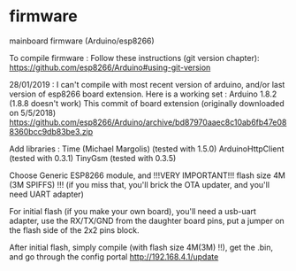 # firmware
mainboard firmware (Arduino/esp8266)

To compile firmware :
Follow these instructions (git version chapter):
https://github.com/esp8266/Arduino#using-git-version

28/01/2019 : I can't compile with most recent version of arduino, and/or last version of esp8266 board extension.
Here is a working set :
Arduino 1.8.2 (1.8.8 doesn't work)
This commit of board extension (originally downloaded on 5/5/2018)
https://github.com/esp8266/Arduino/archive/bd87970aaec8c10ab6fb47e088360bcc9db83be3.zip

Add libraries : 
Time (Michael Margolis) (tested with 1.5.0)
ArduinoHttpClient (tested with 0.3.1)
TinyGsm (tested with 0.3.5)

Choose Generic ESP8266 module, and !!!VERY IMPORTANT!!! flash size 4M (3M SPIFFS) !!!
(if you miss that, you'll brick the OTA updater, and you'll need UART adapter)

For initial flash (if you make your own board), you'll need a usb-uart adapter, use the RX/TX/GND from the daughter board pins, put a jumper on the flash side of the 2x2 pins block.

After initial flash, simply compile (with flash size 4M(3M) !!), get the .bin, and go through the config portal http://192.168.4.1/update

